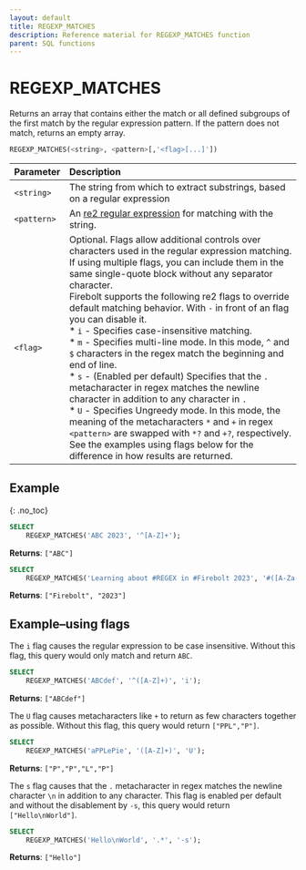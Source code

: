 ```yaml
---
layout: default
title: REGEXP_MATCHES
description: Reference material for REGEXP_MATCHES function
parent: SQL functions
---
```


# REGEXP\_MATCHES

Returns an array that contains either the match or all defined subgroups of the first match by the regular expression pattern. 
If the pattern does not match, returns an empty array.

```sql
REGEXP_MATCHES(<string>, <pattern>[,'<flag>[...]'])
```

| Parameter   | Description                                                                                                                                                                                                                                                                                                                                                                                                                                                                                                                                                                                                                                                                                                                                                                                                                                                                                                                                                                                                                                           |
| :----------- | :----------------------------------------------------------------------------------------------------------------------------------------------------------------------------------------------------------------------------------------------------------------------------------------------------------------------------------------------------------------------------------------------------------------------------------------------------------------------------------------------------------------------------------------------------------------------------------------------------------------------------------------------------------------------------------------------------------------------------------------------------------------------------------------------------------------------------------------------------------------------------------------------------------------------------------------------------------------------------------------------------------------------------------------------------- |
| `<string>`  | The string from which to extract substrings, based on a regular expression                                                                                                                                                                                                                                                                                                                                                                                                                                                                                                                                                                                                                                                                                                                                                                                                                                                                                                                                                                            |
| `<pattern>` | An [re2 regular expression](https://github.com/google/re2/wiki/Syntax) for matching with the string.                                                                                                                                                                                                                                                                                                                                                                                                                                                                                                                                                                                                                                                                                                                                                                                                                                                                                                                                                  |
| `<flag>`    | Optional. Flags allow additional controls over characters used in the regular expression matching. If using multiple flags, you can include them in the same single-quote block without any separator character.<br>Firebolt supports the following re2 flags to override default matching behavior. With `-` in front of an flag you can disable it.<br>* `i` - Specifies case-insensitive matching.<br>* `m` - Specifies multi-line mode. In this mode, `^` and `$` characters in the regex match the beginning and end of line.<br>* `s` - (Enabled per default) Specifies that the `.` metacharacter in regex matches the newline character in addition to any character in `.`<br>* `U` - Specifies Ungreedy mode. In this mode, the meaning of the metacharacters `*` and `+` in regex `<pattern>` are swapped with `*?` and `+?`, respectively. See the examples using flags below for the difference in how results are returned. |

## Example
{: .no_toc}

```sql
SELECT
	REGEXP_MATCHES('ABC 2023', '^[A-Z]+');
```
**Returns**: `["ABC"]`

```sql
SELECT
	REGEXP_MATCHES('Learning about #REGEX in #Firebolt 2023', '#([A-Za-z]+) (\\d+)');
```
**Returns**: `["Firebolt", "2023"]`

## Example&ndash;using flags

The `i` flag causes the regular expression to be case insensitive. Without this flag, this query would only match and return `ABC`.

```sql
SELECT
	REGEXP_MATCHES('ABCdef', '^([A-Z]+)', 'i');
```

**Returns**: `["ABCdef"]`

The `U` flag causes metacharacters like `+` to return as few characters together as possible. Without this flag, this query would return `["PPL","P"]`.

```sql
SELECT
	REGEXP_MATCHES('aPPLePie', '([A-Z]+)', 'U');
```

**Returns**: `["P","P","L","P"]`

The `s` flag causes that the `.` metacharacter in regex matches the newline character `\n` in addition to any character. This flag is enabled per default and without the disablement by `-s`, this query would return `["Hello\nWorld"]`.

```sql
SELECT
	REGEXP_MATCHES('Hello\nWorld', '.*', '-s');
```

**Returns**: `["Hello"]`